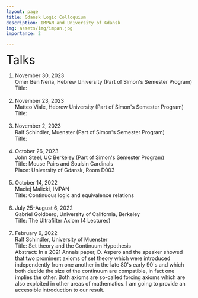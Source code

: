 ```yaml
---
layout: page
title: Gdansk Logic Colloquium
description: IMPAN and University of Gdansk
img: assets/img/impan.jpg
importance: 2

---
```


<font size="+3">Talks</font>

<ol>
  
<li> November 30, 2023<br>
Omer Ben Neria, Hebrew University (Part of Simon's Semester Program)<br>
  Title: </li><br>


<li> November 23, 2023<br>
Matteo Viale, Hebrew University (Part of Simon's Semester Program)<br>
  Title: </li><br>


<li> November 2, 2023<br>
Ralf Schindler, Muenster (Part of Simon's Semester Program)<br>
  Title: </li><br>

<li> October 26, 2023<br>
John Steel, UC Berkeley (Part of Simon's Semester Program)<br>
  Title: Mouse Pairs and Soulsin Cardinals<br>
  Place: University of Gdansk, Room D003</li><br>


<li> October 14, 2022<br>
Maciej Malicki, IMPAN <br>
  Title: Continuous logic and equivalence relations</li><br>

<li>July 25-August 6, 2022<br>
Gabriel Goldberg, University of California, Berkeley<br>
Title: The Ultrafilter Axiom (4 Lectures)</li><br>

<li>February 9, 2022 <br>
Ralf Schindler, University of Muenster<br>
Title: Set theory and the Continuum Hypothesis<br>
Abstract: In a 2021 Annals paper, D. Aspero and the speaker showed that two prominent axioms of set theory which were introduced independently 
from one another in the late 80's early 90's and which both decide the size of the continuum are compatible, in fact one implies the other.
Both axioms are so-called forcing axioms which are also exploited in other areas of mathematics. I am going to provide an accessible
introduction to our result.</li>
  </ol>
